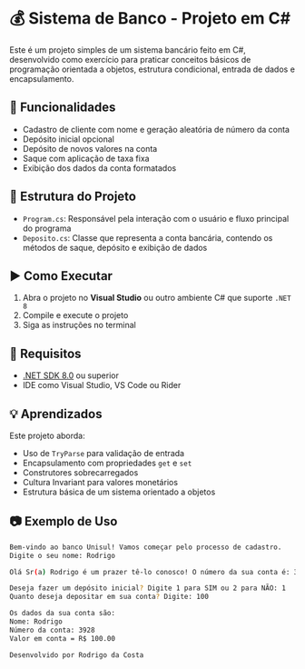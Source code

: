 # 💰 Sistema de Banco - Projeto em C#

Este é um projeto simples de um sistema bancário feito em C#, desenvolvido como exercício para praticar conceitos básicos de programação orientada a objetos, estrutura condicional, entrada de dados e encapsulamento.

## 🔧 Funcionalidades

- Cadastro de cliente com nome e geração aleatória de número da conta
- Depósito inicial opcional
- Depósito de novos valores na conta
- Saque com aplicação de taxa fixa
- Exibição dos dados da conta formatados

## 📁 Estrutura do Projeto

- `Program.cs`: Responsável pela interação com o usuário e fluxo principal do programa
- `Deposito.cs`: Classe que representa a conta bancária, contendo os métodos de saque, depósito e exibição de dados

## ▶️ Como Executar

1. Abra o projeto no **Visual Studio** ou outro ambiente C# que suporte `.NET 8`
2. Compile e execute o projeto
3. Siga as instruções no terminal

## 📌 Requisitos

- [.NET SDK 8.0](https://dotnet.microsoft.com/download) ou superior
- IDE como Visual Studio, VS Code ou Rider

## 💡 Aprendizados

Este projeto aborda:

- Uso de `TryParse` para validação de entrada
- Encapsulamento com propriedades `get` e `set`
- Construtores sobrecarregados
- Cultura Invariant para valores monetários
- Estrutura básica de um sistema orientado a objetos

## 📷 Exemplo de Uso

```bash
Bem-vindo ao banco Unisul! Vamos começar pelo processo de cadastro.
Digite o seu nome: Rodrigo

Olá Sr(a) Rodrigo é um prazer tê-lo conosco! O número da sua conta é: 3928, por favor, não esqueça!

Deseja fazer um depósito inicial? Digite 1 para SIM ou 2 para NÃO: 1
Quanto deseja depositar em sua conta? Digite: 100

Os dados da sua conta são:
Nome: Rodrigo
Número da conta: 3928
Valor em conta = R$ 100.00

Desenvolvido por Rodrigo da Costa
